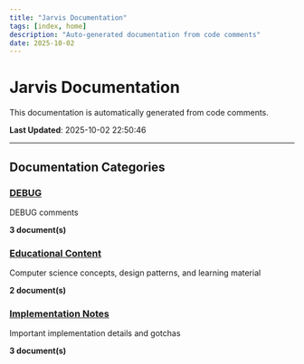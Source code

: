 ```yaml
---
title: "Jarvis Documentation"
tags: [index, home]
description: "Auto-generated documentation from code comments"
date: 2025-10-02
---
```


# Jarvis Documentation

This documentation is automatically generated from code comments.

**Last Updated**: 2025-10-02 22:50:46

---

## Documentation Categories

### [DEBUG](./debug/)

DEBUG comments

**3 document(s)**

### [Educational Content](./educational/)

Computer science concepts, design patterns, and learning material

**2 document(s)**

### [Implementation Notes](./notes/)

Important implementation details and gotchas

**3 document(s)**
